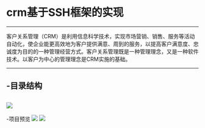 # crm基于SSH框架的实现
----------
客户关系管理（CRM）是利用信息科学技术，实现市场营销、销售、服务等活动自动化，使企业能更高效地为客户提供满意、周到的服务，以提高客户满意度、忠诚度为目的的一种管理经营方式。客户关系管理既是一种管理理念，又是一种软件技术。以客户为中心的管理理念是CRM实施的基础。


----------
-目录结构 
----------
![](http://i.imgur.com/y0QwWoh.png)
----------
-项目预览
![](http://i.imgur.com/nIKXPs4.png)
![](http://i.imgur.com/08ODAjt.png)
